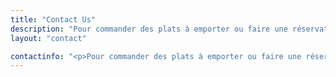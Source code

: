 ```yaml
---
title: "Contact Us"
description: "Pour commander des plats à emporter ou faire une réservation, composez le 613-525-3030. Pour les demandes de restauration, contactez-nous par e-mail."
layout: "contact"

contactinfo: "<p>Pour commander des plats à emporter ou faire une réservation, composez le <a href='tel:1-613-525-3030'>613-525-3030</a></p><p>Pour les demandes de restauration, contactez-nous par courriel au Thenorthglen[at]gmail.com</p>"
---
```

